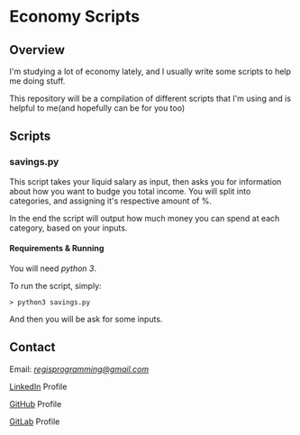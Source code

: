 # Economy Scripts

## Overview

I'm studying a lot of economy lately, and I usually write some scripts to help me doing stuff.

This repository will be a compilation of different scripts that I'm using and is helpful to me(and hopefully can be for you too)

## Scripts

### savings.py

This script takes your liquid salary as input, then asks you for information about how you want to budge you total income. You will split into categories, and assigning it's respective amount of %.

In the end the script will output how much money you can spend at each category, based on your inputs.

#### Requirements & Running

You will need _python 3_.

To run the script, simply:

```shell
> python3 savings.py
```

And then you will be ask for some inputs.

## Contact

Email: *regisprogramming@gmail.com*

[LinkedIn](https://www.linkedin.com/in/regissfaria/) Profile

[GitHub](https://github.com/regisfaria) Profile

[GitLab](https://gitlab.com/regisfaria) Profile
